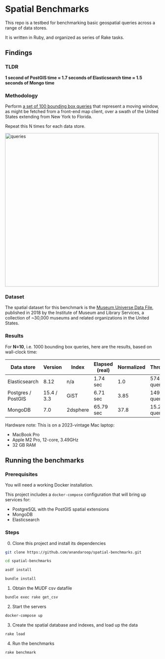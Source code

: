 # Spatial Benchmarks

This repo is a testbed for benchmarking basic geospatial queries across a range of data stores.

It is written in Ruby, and organized as series of Rake tasks.

## Findings

### TLDR

**1 second of PostGIS time ≈ 1.7 seconds of Elasticsearch time ≈ 1.5 seconds of Mongo time**

### Methodology

Perform [a set of 100 bounding box queries](queries.json) that represent a moving window, as might be fetched from a front-end map client, over a swath of the United States extending from New York to Florida.

Repeat this N times for each data store.

<img width="500" alt="queries" src="https://user-images.githubusercontent.com/140521/33589926-d6855218-d949-11e7-80bc-3966b85da281.png">

### Dataset

The spatial dataset for this benchmark is the [Museum Universe Data File](https://www.imls.gov/research-evaluation/data-collection/museum-universe-data-file), published in 2018 by the Institute of Museum and Library Services, a collection of ~30,000 museums and related organizations in the United States.

### Results

For **N=10**, i.e. 1000 bounding box queries, here are the results, based on wall-clock time:

| Data store         | Version    | Index    | Elapsed (real) | Normalized | Throughput       |
| ------------------ | ---------- | -------- | -------------- | ---------- | ---------------- |
| Elasticsearch      | 8.12       | n/a      | 1.74 sec       | 1.0        | 574 queries/sec  |
| Postgres / PostGIS | 15.4 / 3.3 | GiST     | 6.71 sec       | 3.85       | 149 queries/sec  |
| MongoDB            | 7.0        | 2dsphere | 65.79 sec      | 37.8       | 15.2 queries/sec |

Hardware note: This is on a 2023-vintage Mac laptop:

- MacBook Pro
- Apple M2 Pro, 12-core, 3.49GHz
- 32 GB RAM

## Running the benchmarks

### Prerequisites

You will need a working Docker installation.

This project includes a `docker-compose` configuration that will bring up services for:

- PostgreSQL with the PostGIS spatial extensions
- MongoDB
- Elasticsearch

### Steps

0. Clone this project and install its dependencies

```sh
git clone https://github.com/anandaroop/spatial-benchmarks.git

cd spatial-benchmarks
```

```sh
asdf install
```

```sh
bundle install
```

1. Obtain the MUDF csv datafile

```sh
bundle exec rake get_csv
```

2. Start the servers

```sh
docker-compose up
```

3. Create the spatial database and indexes, and load up the data

```sh
rake load
```

4. Run the benchmarks

```sh
rake benchmark
```
